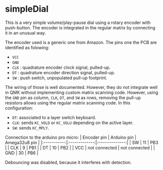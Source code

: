 # simpleDial

This is a very simple volume/play-pause dial using a rotary encoder with push-button.
The encoder is integrated in the regular matrix by connecting it in an unusual way.

The encoder used is a generic one from Amazon. The pins one the PCB are identified as folowing:
- `VCC`
- `GND`
- `CLK` : quadrature encoder clock signal, pulled-up.
- `DT` : quadrature encoder direction signal, pulled-up.
- `SW` : push switch, unpopulated pull-up footprint.

The wiring of those is well documented. However, they do not integrate well in QMK without implementing custom matrix scanning code.
However, using the `GND` pin as column, `CLK`, `DT`, and `SW` as rows, removing the pull-up resistors allows using the regular matrix scanning code.
In this configuration:
- `DT`: associated to a layer switch keyboard.
- `CLK`: sends `KC_VOLD` or `KC_VOLU` depending on the active layer.
- `SW`: sends `KC_MPLY`.

Connection to the arduino pro micro:
| Encoder pin | Arduino pin   | Amega32u8 pin  |
|:-----------:|:-------------:|:--------------:|
| SW          | 11            | PB3            |
| CLK         | 9             | PB1            |
| DT          | 10            | PB2            |
| VCC         | not connected | not connected  |
| GND         | 30            | PB6            |

Debouncing was disabled, because it interferes with detection.
